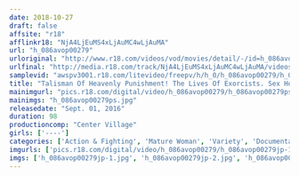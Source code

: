 ```yaml
---
date: 2018-10-27
draft: false
affsite: "r18"
afflinkr18: "NjA4LjEuMS4xLjAuMC4wLjAuMA"
url: "h_086avop00279"
urloriginal: "http://www.r18.com/videos/vod/movies/detail/-/id=h_086avop00279"
urlfinal: "http://media.r18.com/track/NjA4LjEuMS4xLjAuMC4wLjAuMA/videos/vod/movies/detail/-/id=h_086avop00279"
samplevid: "awspv3001.r18.com/litevideo/freepv/h/h_0/h_086avop00279/h_086avop00279_dmb_w.mp4"
title: "Talisman Of Heavenly Punishment! The Lives Of Exorcists. Sex Horror Documentary Featuring A Mature Female Zombie"
mainimgurl: "pics.r18.com/digital/video/h_086avop00279/h_086avop00279ps.jpg"
mainimgs: "h_086avop00279ps.jpg"
releasedate: "Sept. 01, 2016"
duration: 98
productioncomp: "Center Village"
girls: ['----']
categories: ['Action & Fighting', 'Mature Woman', 'Variety', 'Documentary', 'Hi-Def', 'AV OPEN 2016 Planning Division']
imgurls: ['pics.r18.com/digital/video/h_086avop00279/h_086avop00279jp-1.jpg', 'pics.r18.com/digital/video/h_086avop00279/h_086avop00279jp-2.jpg', 'pics.r18.com/digital/video/h_086avop00279/h_086avop00279jp-3.jpg', 'pics.r18.com/digital/video/h_086avop00279/h_086avop00279jp-4.jpg', 'pics.r18.com/digital/video/h_086avop00279/h_086avop00279jp-5.jpg', 'pics.r18.com/digital/video/h_086avop00279/h_086avop00279jp-6.jpg', 'pics.r18.com/digital/video/h_086avop00279/h_086avop00279jp-7.jpg', 'pics.r18.com/digital/video/h_086avop00279/h_086avop00279jp-8.jpg', 'pics.r18.com/digital/video/h_086avop00279/h_086avop00279jp-9.jpg', 'pics.r18.com/digital/video/h_086avop00279/h_086avop00279jp-10.jpg', 'pics.r18.com/digital/video/h_086avop00279/h_086avop00279jp-11.jpg', 'pics.r18.com/digital/video/h_086avop00279/h_086avop00279jp-12.jpg', 'pics.r18.com/digital/video/h_086avop00279/h_086avop00279jp-13.jpg', 'pics.r18.com/digital/video/h_086avop00279/h_086avop00279jp-14.jpg', 'pics.r18.com/digital/video/h_086avop00279/h_086avop00279jp-15.jpg', 'pics.r18.com/digital/video/h_086avop00279/h_086avop00279jp-16.jpg', 'pics.r18.com/digital/video/h_086avop00279/h_086avop00279jp-17.jpg', 'pics.r18.com/digital/video/h_086avop00279/h_086avop00279jp-18.jpg', 'pics.r18.com/digital/video/h_086avop00279/h_086avop00279jp-19.jpg']
imgs: ['h_086avop00279jp-1.jpg', 'h_086avop00279jp-2.jpg', 'h_086avop00279jp-3.jpg', 'h_086avop00279jp-4.jpg', 'h_086avop00279jp-5.jpg', 'h_086avop00279jp-6.jpg', 'h_086avop00279jp-7.jpg', 'h_086avop00279jp-8.jpg', 'h_086avop00279jp-9.jpg', 'h_086avop00279jp-10.jpg', 'h_086avop00279jp-11.jpg', 'h_086avop00279jp-12.jpg', 'h_086avop00279jp-13.jpg', 'h_086avop00279jp-14.jpg', 'h_086avop00279jp-15.jpg', 'h_086avop00279jp-16.jpg', 'h_086avop00279jp-17.jpg', 'h_086avop00279jp-18.jpg', 'h_086avop00279jp-19.jpg']
---
```


